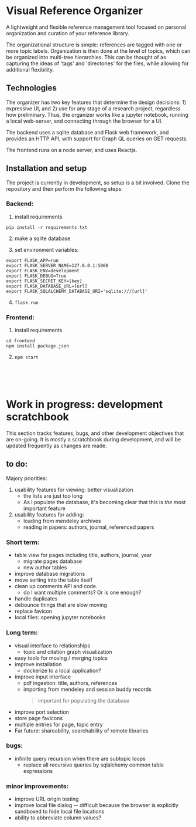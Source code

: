 # Visual Reference Organizer

A lightweight and flexible reference management tool focused on personal organization and curation of your reference library.

The organizational structure is simple: references are tagged with one or more topic labels. Organization is then done at the level of topics, which can be organized into multi-tree hierarchies. This can be thought of as capturing the ideas of 'tags' and 'directories' for the files, while allowing for additional flexibility.


## Technologies

The organizer has two key features that determine the design decisions: 1) expressive UI, and 2) use for any stage of a research project, regardless how preliminary. Thus, the organizer works like a jupyter notebook, running a local web-server, and connecting through the browser for a UI.

The backend uses a sqlite database and Flask web framework, and provides an HTTP API, with support for Graph QL queries on GET requests.

The frontend runs on a node server, and uses Reactjs. 


## Installation and setup

The project is currently in development, so setup is a bit involved. Clone the repository and then perform the following steps:

### Backend:
1. install requirements
```
pip install -r requirements.txt
```
2. make a sqlite database

3. set environment variables:
```
export FLASK_APP=run
export FLASK_SERVER_NAME=127.0.0.1:5000
export FLASK_ENV=development
export FLASK_DEBUG=True
export FLASK_SECRET_KEY=[key]
export FLASK_DATABASE_URL=[url]
export FLASK_SQLALCHEMY_DATABASE_URI='sqlite:///[url]'
```
4. ```flask run```


### Frontend:
1. install requirements
```
cd frontend
npm install package.json
```

2. ```npm start```


<br />
<br />
<br />


# Work in progress: development scratchbook

This section tracks features, bugs, and other development objectives that are on-going. It is mostly a scratchbook during development, and will be updated frequently as changes are made.


## to do:
Majory priorities:

1. usability features for viewing: better visualization
    - the lists are just too long
    - As I populate the database, it's becoming clear that this is _the_ most important feature
2. usability features for adding: 
    - loading from mendeley archives 
    - reading in papers: authors, journal, referenced papers


### Short term:
- table view for pages including title, authors, journal, year
    - migrate pages database
    - new author tables
- improve database migrations
- move sorting into the table itself
- clean up comments API and code.
    * do I want multiple comments? Or is one enough?
- handle duplicates
- debounce things that are slow moving
- replace favicon
- local files: opening jupyter notebooks





### Long term:
- visual interface to relationships
    * topic and citation graph visualization
- easy tools for moving / merging topics
- improve installation
    * dockerize to a local application?
- improve input interface
    * pdf ingestion: title, authors, references
    * importing from mendeley and session buddy records
        > important for populating the database
- improve port selection
- store page favicons
- multiple entries for page, topic entry
- Far future: shareability, searchability of remote libraries


### bugs:
- infinite query recursion when there are subtopic loops
    * replace all recursive queries by sqlalchemy common table expressions


### minor improvements:
- improve URL origin testing
- improve local file dialog -- difficult because the browser is explicitly sandboxed to hide local file locations
- ability to abbreviate column values?


